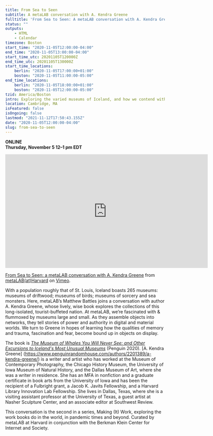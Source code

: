 ```yaml
---
title: From Sea to Seen
subtitle: A metaLAB conversation with A. Kendra Greene
fulltitle: 'From Sea to Seen: A metaLAB conversation with A. Kendra Greene'
status: ""
outputs:
    - HTML
    - Calendar
timezone: Boston
start_time: "2020-11-05T12:00:00-04:00"
end_time: "2020-11-05T13:00:00-04:00"
start_time_utc: 20201105T120000Z
end_time_utc: 20201105T130000Z
start_time_locations:
    berlin: "2020-11-05T17:00:00+01:00"
    boston: "2020-11-05T11:00:00-05:00"
end_time_locations:
    berlin: "2020-11-05T18:00:00+01:00"
    boston: "2020-11-05T12:00:00-05:00"
tzid: America/Boston
intro: Exploring the varied museums of Iceland, and how we contend with memory and trauma, fascination and fear, through objects on display.
location: Cambridge, MA
isFeatured: false
isOngoing: false
lastmod: "2021-11-12T17:50:43.155Z"
date: "2020-11-05T12:00:00-04:00"
slug: from-sea-to-seen
---
```

**ONLINE<br />
Thursday, November 5
12–1 pm EDT**

<iframe src="https://player.vimeo.com/video/490442667" width="640" height="360" frameborder="0" allow="autoplay; fullscreen" allowfullscreen></iframe>
<p><a href="https://vimeo.com/490442667">From Sea to Seen: a metaLAB conversation with A. Kendra Greene</a> from <a href="https://vimeo.com/metalabharvard">metaLAB(at)Harvard</a> on <a href="https://vimeo.com">Vimeo</a>.</p>

With a population roughly that of St. Louis, Iceland boasts 265 museums: museums of driftwood; museums of birds; museums of sorcery and sea monsters. Here, metaLAB’s Matthew Battles joins a conversation with author A. Kendra Greene, whose lively, wise book explores the collections of this long-isolated, tourist-buffeted nation. At metaLAB, we’re fascinated with & flummoxed by museums large and small. As they assemble objects into networks, they tell stories of power and authority in digital and material worlds. We turn to Greene in hopes of learning how the qualities of memory and trauma, fascination and fear, become bound up in objects on display.

The book is *[The Museum of Whales You Will Never See: and Other Excursions to Iceland's Most Unusual Museums](https://bookshop.org/books/the-museum-of-whales-you-will-never-see-and-other-excursions-to-iceland-s-most-unusual-museums/9780143135463)* (Penguin 2020). [A. Kendra Greene] (https://www.penguinrandomhouse.com/authors/2201389/a-kendra-greene/) is a writer and artist who has worked at the Museum of Contemporary Photography, the Chicago History Museum, the University of Iowa Museum of Natural History, and the Dallas Museum of Art, where she was a writer in residence. She has an MFA in nonfiction and a graduate certificate in book arts from the University of Iowa and has been the recipient of a Fulbright grant, a Jacob K. Javits Fellowship, and a Harvard Library Innovation Lab Fellowship. She lives in Dallas, Texas, where she is a visiting assistant professor at the University of Texas, a guest artist at Nasher Sculpture Center, and an associate editor at Southwest Review.


This conversation is the second in a series, Making (It) Work, exploring the work books do in the world, in pandemic times and beyond. Curated by metaLAB at Harvard in conjunction with the Berkman Klein Center for Internet and Society.